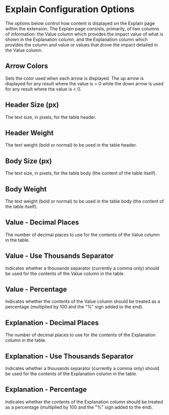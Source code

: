 # Explain Configuration Options

The options below control how content is displayed on the Explain page within the extension. The Explain page consists, primarily, of two columns of information: the Value column which provides the impact value of what is shown in the Explanation column, and the Explanation column which provides the column and value or values that drove the impact detailed in the Value column.

## Arrow Colors

Sets the color used when each arrow is displayed. The up arrow is displayed for any result where the value is > 0 while the down arrow is used for any result where the value is < 0.

## Header Size (px)

The text size, in pixels, for the table header.

## Header Weight

The text weight (bold or normal) to be used in the table header.

## Body Size (px)

The text size, in pixels, for the table body (the content of the table itself).

## Body Weight

The text weight (bold or normal) to be used in the table body (the content of the table itself).

## Value - Decimal Places

The number of decimal places to use for the contents of the Value column in the table.

## Value - Use Thousands Separator

Indicates whether a thousands separator (currently a comma only) should be used for the contents of the Value column in the table.

## Value - Percentage

Indicates whether the contents of the Value column should be treated as a percentage (multiplied by 100 and the "%" sign added to the end).

## Explanation - Decimal Places

The number of decimal places to use for the contents of the Explanation column in the table.

## Explanation - Use Thousands Separator

Indicates whether a thousands separator (currently a comma only) should be used for the contents of the Explanation column in the table.

## Explanation - Percentage

Indicates whether the contents of the Explanation column should be treated as a percentage (multiplied by 100 and the "%" sign added to the end).